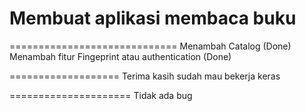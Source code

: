 # Membuat aplikasi membaca buku

=============================
Menambah Catalog (Done)
Menambah fitur Fingeprint atau authentication (Done)

===================
Terima kasih sudah mau bekerja keras

=====================
Tidak ada bug
